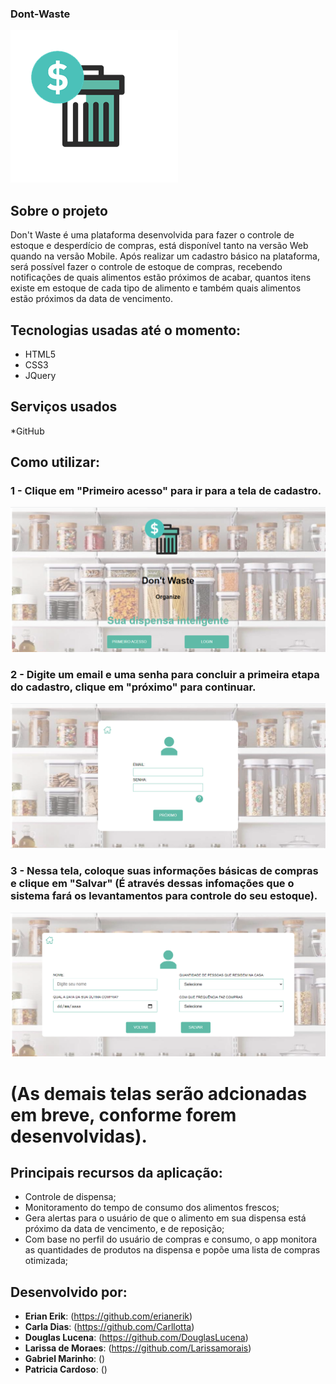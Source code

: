 ### Dont-Waste

![Logo do Projeto](https://github.com/Equipe-Emmanuel-BRQ/Dont-Waste/blob/master/img/LogoPng.png) 

## Sobre o projeto

Don't Waste é uma plataforma desenvolvida para fazer o controle de estoque e desperdício de compras, está disponível tanto na versão Web quando na versão Mobile.
Após realizar um cadastro básico na plataforma, será possível fazer o controle de estoque de compras, recebendo notificações de quais alimentos estão próximos de acabar, quantos itens existe em estoque de cada tipo de alimento e também quais alimentos estão próximos da data de vencimento. 

## Tecnologias usadas até o momento:

  * HTML5
  * CSS3
  * JQuery

## Serviços usados
  
  *GitHub

## Como utilizar:

### 1 - Clique em "Primeiro acesso" para ir para a tela de cadastro.
![Tela Home Deslogada](https://github.com/Equipe-Emmanuel-BRQ/Dont-Waste/blob/master/img/telas/TelaHomeDeslogada.PNG)

### 2 - Digite um email e uma senha para concluir a primeira etapa do cadastro, clique em "próximo" para continuar.
![Tela de Cadastro/Login](https://github.com/Equipe-Emmanuel-BRQ/Dont-Waste/blob/master/img/telas/TelaCadastroLogin.PNG)

### 3 - Nessa tela, coloque suas informações básicas de compras e clique em "Salvar" (É através dessas infomações que o sistema fará os levantamentos para controle do seu estoque).
![Tela de Cadastro/Usuário](https://github.com/Equipe-Emmanuel-BRQ/Dont-Waste/blob/master/img/telas/TelaCadastroUsuario.PNG)

# (As demais telas serão adcionadas em breve, conforme forem desenvolvidas).

## Principais recursos da aplicação:

  * Controle de dispensa;
  * Monitoramento do tempo de consumo dos alimentos frescos;
  * Gera alertas para o usuário de que o alimento em sua dispensa está próximo da data de vencimento, e de reposição;
  * Com base no perfil do usuário de compras e consumo, o app monitora as quantidades de produtos na dispensa e popõe uma lista de compras otimizada;
  
## Desenvolvido por:

 * **Erian Erik**: (https://github.com/erianerik)
 * **Carla Dias**: (https://github.com/Carllotta)
 * **Douglas Lucena**: (https://github.com/DouglasLucena)
 * **Larissa de Moraes**: (https://github.com/Larissamorais)
 * **Gabriel Marinho**: ()
 * **Patricia Cardoso**: ()
 


